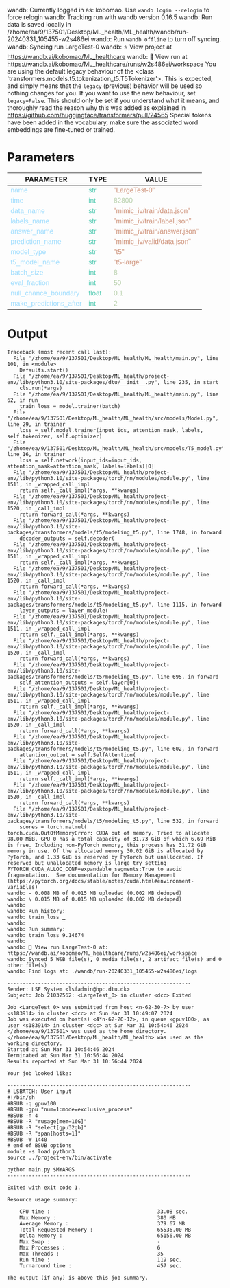 wandb: Currently logged in as: kobomao. Use `wandb login --relogin` to force relogin
wandb: Tracking run with wandb version 0.16.5
wandb: Run data is saved locally in /zhome/ea/9/137501/Desktop/ML_health/ML_health/wandb/run-20240331_105455-w2s486ei
wandb: Run `wandb offline` to turn off syncing.
wandb: Syncing run LargeTest-0
wandb: ⭐️ View project at https://wandb.ai/kobomao/ML_healthcare
wandb: 🚀 View run at https://wandb.ai/kobomao/ML_healthcare/runs/w2s486ei/workspace
You are using the default legacy behaviour of the <class 'transformers.models.t5.tokenization_t5.T5Tokenizer'>. This is expected, and simply means that the `legacy` (previous) behavior will be used so nothing changes for you. If you want to use the new behaviour, set `legacy=False`. This should only be set if you understand what it means, and thoroughly read the reason why this was added as explained in https://github.com/huggingface/transformers/pull/24565
Special tokens have been added in the vocabulary, make sure the associated word embeddings are fine-tuned or trained.

<style>
c { color: #9cdcfe; font-family: 'Verdana', sans-serif;} /* VARIABLE */
d { color: #4EC9B0; font-family: 'Verdana', sans-serif;} /* CLASS */
e { color: #569cd6; font-family: 'Verdana', sans-serif;} /* BOOL */
f { color: #b5cea8; font-family: 'Verdana', sans-serif;} /* NUMBERS */
j { color: #ce9178; font-family: 'Verdana', sans-serif;} /* STRING */
k { font-family: 'Verdana', sans-serif;} /* SYMBOLS */
</style>

# Parameters

| PARAMETER         | TYPE              | VALUE             |
|-------------------|-------------------|-------------------|
| <c>name</c>       | <d>str</d>        | <j>"LargeTest-0"</j> |
| <c>time</c>       | <d>int</d>        | <f>82800</f>      |
| <c>data_name</c>  | <d>str</d>        | <j>"mimic_iv/train/data.json"</j> |
| <c>labels_name</c>| <d>str</d>        | <j>"mimic_iv/train/label.json"</j> |
| <c>answer_name</c>| <d>str</d>        | <j>"mimic_iv/train/answer.json"</j> |
| <c>prediction_name</c>| <d>str</d>        | <j>"mimic_iv/valid/data.json"</j> |
| <c>model_type</c> | <d>str</d>        | <j>"t5"</j>       |
| <c>t5_model_name</c>| <d>str</d>        | <j>"t5-large"</j> |
| <c>batch_size</c> | <d>int</d>        | <f>8</f>          |
| <c>eval_fraction</c>| <d>int</d>        | <f>50</f>         |
| <c>null_chance_boundary</c>| <d>float</d>      | <f>0.1</f>        |
| <c>make_predictions_after</c>| <d>int</d>        | <f>2</f>          |

# Output

```
Traceback (most recent call last):
  File "/zhome/ea/9/137501/Desktop/ML_health/ML_health/main.py", line 101, in <module>
    Defaults.start()
  File "/zhome/ea/9/137501/Desktop/ML_health/project-env/lib/python3.10/site-packages/dtu/__init__.py", line 235, in start
    cls.run(*args)
  File "/zhome/ea/9/137501/Desktop/ML_health/ML_health/main.py", line 62, in run
    train_loss = model.trainer(batch)
  File "/zhome/ea/9/137501/Desktop/ML_health/ML_health/src/models/Model.py", line 29, in trainer
    loss = self.model.trainer(input_ids, attention_mask, labels, self.tokenizer, self.optimizer)
  File "/zhome/ea/9/137501/Desktop/ML_health/ML_health/src/models/T5_model.py", line 16, in trainer
    loss = self.network(input_ids=input_ids, attention_mask=attention_mask, labels=labels)[0]
  File "/zhome/ea/9/137501/Desktop/ML_health/project-env/lib/python3.10/site-packages/torch/nn/modules/module.py", line 1511, in _wrapped_call_impl
    return self._call_impl(*args, **kwargs)
  File "/zhome/ea/9/137501/Desktop/ML_health/project-env/lib/python3.10/site-packages/torch/nn/modules/module.py", line 1520, in _call_impl
    return forward_call(*args, **kwargs)
  File "/zhome/ea/9/137501/Desktop/ML_health/project-env/lib/python3.10/site-packages/transformers/models/t5/modeling_t5.py", line 1748, in forward
    decoder_outputs = self.decoder(
  File "/zhome/ea/9/137501/Desktop/ML_health/project-env/lib/python3.10/site-packages/torch/nn/modules/module.py", line 1511, in _wrapped_call_impl
    return self._call_impl(*args, **kwargs)
  File "/zhome/ea/9/137501/Desktop/ML_health/project-env/lib/python3.10/site-packages/torch/nn/modules/module.py", line 1520, in _call_impl
    return forward_call(*args, **kwargs)
  File "/zhome/ea/9/137501/Desktop/ML_health/project-env/lib/python3.10/site-packages/transformers/models/t5/modeling_t5.py", line 1115, in forward
    layer_outputs = layer_module(
  File "/zhome/ea/9/137501/Desktop/ML_health/project-env/lib/python3.10/site-packages/torch/nn/modules/module.py", line 1511, in _wrapped_call_impl
    return self._call_impl(*args, **kwargs)
  File "/zhome/ea/9/137501/Desktop/ML_health/project-env/lib/python3.10/site-packages/torch/nn/modules/module.py", line 1520, in _call_impl
    return forward_call(*args, **kwargs)
  File "/zhome/ea/9/137501/Desktop/ML_health/project-env/lib/python3.10/site-packages/transformers/models/t5/modeling_t5.py", line 695, in forward
    self_attention_outputs = self.layer[0](
  File "/zhome/ea/9/137501/Desktop/ML_health/project-env/lib/python3.10/site-packages/torch/nn/modules/module.py", line 1511, in _wrapped_call_impl
    return self._call_impl(*args, **kwargs)
  File "/zhome/ea/9/137501/Desktop/ML_health/project-env/lib/python3.10/site-packages/torch/nn/modules/module.py", line 1520, in _call_impl
    return forward_call(*args, **kwargs)
  File "/zhome/ea/9/137501/Desktop/ML_health/project-env/lib/python3.10/site-packages/transformers/models/t5/modeling_t5.py", line 602, in forward
    attention_output = self.SelfAttention(
  File "/zhome/ea/9/137501/Desktop/ML_health/project-env/lib/python3.10/site-packages/torch/nn/modules/module.py", line 1511, in _wrapped_call_impl
    return self._call_impl(*args, **kwargs)
  File "/zhome/ea/9/137501/Desktop/ML_health/project-env/lib/python3.10/site-packages/torch/nn/modules/module.py", line 1520, in _call_impl
    return forward_call(*args, **kwargs)
  File "/zhome/ea/9/137501/Desktop/ML_health/project-env/lib/python3.10/site-packages/transformers/models/t5/modeling_t5.py", line 532, in forward
    scores = torch.matmul(
torch.cuda.OutOfMemoryError: CUDA out of memory. Tried to allocate 98.00 MiB. GPU 0 has a total capacity of 31.73 GiB of which 6.69 MiB is free. Including non-PyTorch memory, this process has 31.72 GiB memory in use. Of the allocated memory 30.02 GiB is allocated by PyTorch, and 1.33 GiB is reserved by PyTorch but unallocated. If reserved but unallocated memory is large try setting PYTORCH_CUDA_ALLOC_CONF=expandable_segments:True to avoid fragmentation.  See documentation for Memory Management  (https://pytorch.org/docs/stable/notes/cuda.html#environment-variables)
wandb: - 0.008 MB of 0.015 MB uploaded (0.002 MB deduped)wandb: \ 0.015 MB of 0.015 MB uploaded (0.002 MB deduped)wandb: 
wandb: Run history:
wandb: train_loss ▁
wandb: 
wandb: Run summary:
wandb: train_loss 9.14674
wandb: 
wandb: 🚀 View run LargeTest-0 at: https://wandb.ai/kobomao/ML_healthcare/runs/w2s486ei/workspace
wandb: Synced 5 W&B file(s), 0 media file(s), 2 artifact file(s) and 0 other file(s)
wandb: Find logs at: ./wandb/run-20240331_105455-w2s486ei/logs

------------------------------------------------------------
Sender: LSF System <lsfadmin@hpc.dtu.dk>
Subject: Job 21032562: <LargeTest_0> in cluster <dcc> Exited

Job <LargeTest_0> was submitted from host <n-62-30-7> by user <s183914> in cluster <dcc> at Sun Mar 31 10:49:07 2024
Job was executed on host(s) <4*n-62-20-12>, in queue <gpuv100>, as user <s183914> in cluster <dcc> at Sun Mar 31 10:54:46 2024
</zhome/ea/9/137501> was used as the home directory.
</zhome/ea/9/137501/Desktop/ML_health/ML_health> was used as the working directory.
Started at Sun Mar 31 10:54:46 2024
Terminated at Sun Mar 31 10:56:44 2024
Results reported at Sun Mar 31 10:56:44 2024

Your job looked like:

------------------------------------------------------------
# LSBATCH: User input
#!/bin/sh
#BSUB -q gpuv100
#BSUB -gpu "num=1:mode=exclusive_process"
#BSUB -n 4
#BSUB -R "rusage[mem=16G]"
#BSUB -R "select[gpu32gb]"
#BSUB -R "span[hosts=1]"
#BSUB -W 1440
# end of BSUB options
module -s load python3
source ../project-env/bin/activate

python main.py $MYARGS
------------------------------------------------------------

Exited with exit code 1.

Resource usage summary:

    CPU time :                                   33.08 sec.
    Max Memory :                                 380 MB
    Average Memory :                             379.67 MB
    Total Requested Memory :                     65536.00 MB
    Delta Memory :                               65156.00 MB
    Max Swap :                                   -
    Max Processes :                              6
    Max Threads :                                35
    Run time :                                   119 sec.
    Turnaround time :                            457 sec.

The output (if any) is above this job summary.

